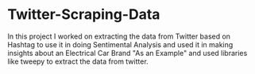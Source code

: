 # Twitter-Scraping-Data

In this project I worked on extracting the data from Twitter based on Hashtag to use it in doing Sentimental Analysis and used it in making insights about an Electrical Car Brand "As an Example" and used libraries like tweepy to extract the data from twitter.
